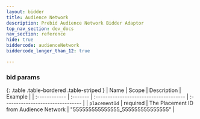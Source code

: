 ```yaml
---
layout: bidder
title: Audience Network
description: Prebid Audience Network Bidder Adaptor
top_nav_section: dev_docs
nav_section: reference
hide: true
biddercode: audienceNetwork
biddercode_longer_than_12: true

---
```



### bid params

{: .table .table-bordered .table-striped }
| Name          | Scope    | Description                            | Example                           |
| :------------ | :------- | :------------------------------------- | :-------------------------------- |
| `placementId` | required | The Placement ID from Audience Network | "555555555555555_555555555555555" |
